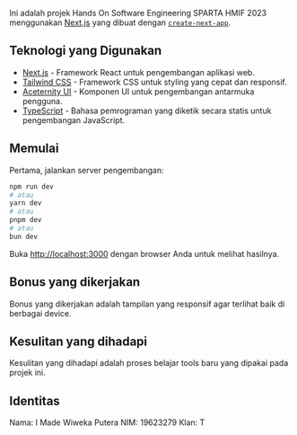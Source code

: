 Ini adalah projek Hands On Software Engineering SPARTA HMIF 2023 menggunakan [Next.js](https://nextjs.org/) yang dibuat dengan [`create-next-app`](https://github.com/vercel/next.js/tree/canary/packages/create-next-app).

## Teknologi yang Digunakan

- [Next.js](https://nextjs.org/) - Framework React untuk pengembangan aplikasi web.
- [Tailwind CSS](https://tailwindcss.com/) - Framework CSS untuk styling yang cepat dan responsif.
- [Aceternity UI](https://aceternity-ui.com/) - Komponen UI untuk pengembangan antarmuka pengguna.
- [TypeScript](https://www.typescriptlang.org/) - Bahasa pemrograman yang diketik secara statis untuk pengembangan JavaScript.

## Memulai

Pertama, jalankan server pengembangan:

```bash
npm run dev
# atau
yarn dev
# atau
pnpm dev
# atau
bun dev
```

Buka [http://localhost:3000](http://localhost:3000) dengan browser Anda untuk melihat hasilnya.

## Bonus yang dikerjakan

Bonus yang dikerjakan adalah tampilan yang responsif agar terlihat baik di berbagai device.

## Kesulitan yang dihadapi

Kesulitan yang dihadapi adalah proses belajar tools baru yang dipakai pada projek ini.

## Identitas

Nama: I Made Wiweka Putera  NIM: 19623279  Klan: T

